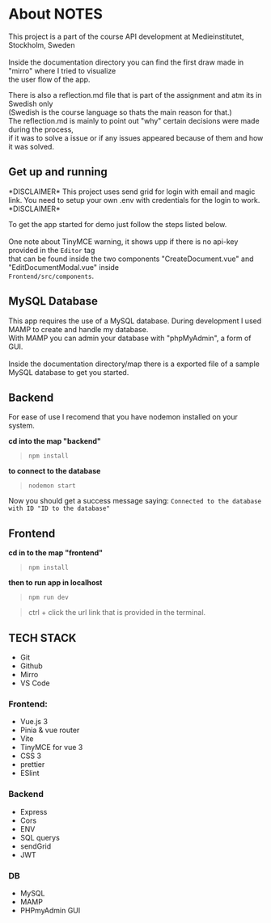 # About NOTES

This project is a part of the course API development at Medieinstitutet, Stockholm, Sweden <br>
<br>
Inside the documentation directory you can find the first draw made in "mirro" where I tried to visualize <br>
the user flow of the app.

There is also a reflection.md file that is part of the assignment and atm its in Swedish only <br>
(Swedish is the course language so thats the main reason for that.)<br>
The reflection.md is mainly to point out "why" certain decisions were made during the process, <br>
if it was to solve a issue or if any issues appeared because of them and how it was solved.

## Get up and running

\*DISCLAIMER\*
This project uses send grid for login with email and magic link. You need to setup your own .env with credentials for the login to work.
\*DISCLAIMER\*

To get the app started for demo just follow the steps listed below. <br>
<br>
One note about TinyMCE warning, it shows upp if there is no api-key provided in the `Editor` tag <br>
that can be found inside the two components "CreateDocument.vue" and "EditDocumentModal.vue" inside <br>
`Frontend/src/components`.

## MySQL Database

This app requires the use of a MySQL database. During development I used MAMP to create and handle my database. <br>
With MAMP you can admin your database with "phpMyAdmin", a form of GUI. <br>
<br>
Inside the documentation directory/map there is a exported file of a sample MySQL database to get you started.

## Backend

For ease of use I recomend that you have nodemon installed on your system.

<b>cd into the map "backend"</b>

> `npm install`

<b>to connect to the database</b>

> `nodemon start`

Now you should get a success message saying: `Connected to the database with ID "ID to the database"`

## Frontend

<b>cd in to the map "frontend"</b>

> `npm install`

<b>then to run app in localhost</b>

> `npm run dev`

> ctrl + click the url link that is provided in the terminal.

## TECH STACK

- Git
- Github
- Mirro
- VS Code

### Frontend:

- Vue.js 3
- Pinia & vue router
- Vite
- TinyMCE for vue 3
- CSS 3
- prettier
- ESlint

### Backend

- Express
- Cors
- ENV
- SQL querys
- sendGrid
- JWT

### DB

- MySQL
- MAMP
- PHPmyAdmin GUI
